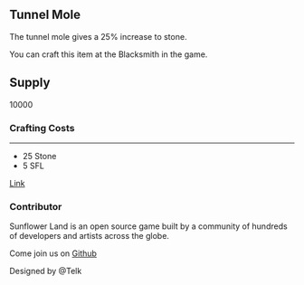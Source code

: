 ## Tunnel Mole

The tunnel mole gives a 25% increase to stone.

You can craft this item at the Blacksmith in the game.

## Supply

10000

### Crafting Costs

---

- 25 Stone
- 5 SFL

[Link](https://docs.sunflower-land.com/crafting-guide)

### Contributor

Sunflower Land is an open source game built by a community of hundreds of developers and artists across the globe.

Come join us on [Github](https://github.com/sunflower-land/sunflower-land)

Designed by @Telk
